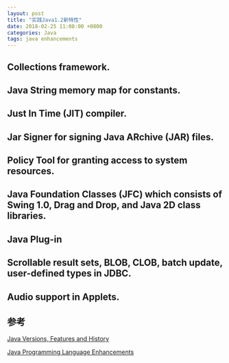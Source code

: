 ```yaml
---
layout: post
title: "实践Java1.2新特性"
date: 2018-02-25 11:08:00 +0800
categories: Java
tags: java enhancements
---
```


## Collections framework.

## Java String memory map for constants.

## Just In Time (JIT) compiler.

## Jar Signer for signing Java ARchive (JAR) files.

## Policy Tool for granting access to system resources.

## Java Foundation Classes (JFC) which consists of Swing 1.0, Drag and Drop, and Java 2D class libraries.

## Java Plug-in

## Scrollable result sets, BLOB, CLOB, batch update, user-defined types in JDBC.

## Audio support in Applets.

## 参考

[Java Versions, Features and History](https://javapapers.com/core-java/java-features-and-history/)

[Java Programming Language Enhancements](https://docs.oracle.com/javase/8/docs/technotes/guides/language/enhancements.html)